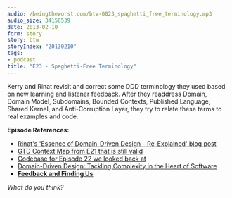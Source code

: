 ```yaml
---
audio: /beingtheworst.com/btw-0023_spaghetti_free_terminology.mp3
audio_size: 34156539
date: 2013-02-10
form: story
story: btw
storyIndex: "20130210"
tags:
- podcast
title: "E23 - Spaghetti-Free Terminology"
---
```

<p>Kerry and Rinat revisit and correct some DDD terminology they used based on new learning and listener feedback.  After they readdress Domain, Domain Model, Subdomains, Bounded Contexts, Published Language, Shared Kernel, and Anti-Corruption Layer, they try to relate these terms to real examples and code.</p>


<p><strong>Episode References:</strong></p>
<ul>
<li> <a href="http://abdullin.com/journal/2013/1/24/essence-of-domain-driven-design-re-explained.html">Rinat's 'Essence of Domain-Driven Design - Re-Explained' blog post</a></li>
<li> <a href="https://github.com/beingtheworst/btw-gtd/tree/master/btw/episode-related/E021">GTD Context Map from E21 that is still valid</a></li>
<li> <a href="https://github.com/beingtheworst/btw-gtd/tree/E22">Codebase for Episode 22 we looked back at</a></li>
<li><a href="http://www.amazon.com/Domain-Driven-Design-Tackling-Complexity-Software/dp/0321125215">Domain-Driven Design: Tackling Complexity in the Heart of Software</a></li>
<li><strong><a href="http://beingtheworst.com/about">Feedback and Finding Us</a></strong></li>
</ul>
<p><em>What do you think?</em></p>
